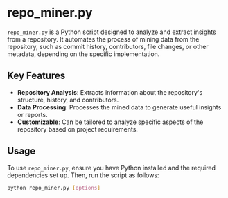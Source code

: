 # repo_miner.py

`repo_miner.py` is a Python script designed to analyze and extract insights from a repository. It automates the process of mining data from the repository, such as commit history, contributors, file changes, or other metadata, depending on the specific implementation.

## Key Features
- **Repository Analysis**: Extracts information about the repository's structure, history, and contributors.
- **Data Processing**: Processes the mined data to generate useful insights or reports.
- **Customizable**: Can be tailored to analyze specific aspects of the repository based on project requirements.

## Usage
To use `repo_miner.py`, ensure you have Python installed and the required dependencies set up. Then, run the script as follows:

```bash
python repo_miner.py [options]